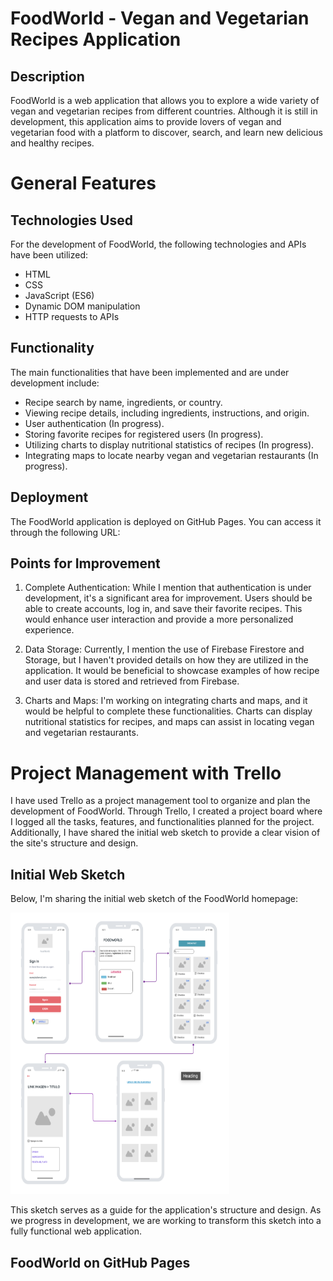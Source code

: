 # FoodWorld - Vegan and Vegetarian Recipes Application

## Description

FoodWorld is a web application that allows you to explore a wide variety of vegan and vegetarian recipes from different countries. Although it is still in development, this application aims to provide lovers of vegan and vegetarian food with a platform to discover, search, and learn new delicious and healthy recipes.

# General Features

## Technologies Used

For the development of FoodWorld, the following technologies and APIs have been utilized:

- HTML
- CSS
- JavaScript (ES6)
- Dynamic DOM manipulation
- HTTP requests to APIs

## Functionality

The main functionalities that have been implemented and are under development include:

- Recipe search by name, ingredients, or country.
- Viewing recipe details, including ingredients, instructions, and origin.
- User authentication (In progress).
- Storing favorite recipes for registered users (In progress).
- Utilizing charts to display nutritional statistics of recipes (In progress).
- Integrating maps to locate nearby vegan and vegetarian restaurants (In progress).

## Deployment

The FoodWorld application is deployed on GitHub Pages. You can access it through the following URL:

## Points for Improvement

1. Complete Authentication: While I mention that authentication is under development, it's a significant area for improvement. Users should be able to create accounts, log in, and save their favorite recipes. This would enhance user interaction and provide a more personalized experience.

2. Data Storage: Currently, I mention the use of Firebase Firestore and Storage, but I haven't provided details on how they are utilized in the application. It would be beneficial to showcase examples of how recipe and user data is stored and retrieved from Firebase.

3. Charts and Maps: I'm working on integrating charts and maps, and it would be helpful to complete these functionalities. Charts can display nutritional statistics for recipes, and maps can assist in locating vegan and vegetarian restaurants.

# Project Management with Trello

I have used Trello as a project management tool to organize and plan the development of FoodWorld. Through Trello, I created a project board where I logged all the tasks, features, and functionalities planned for the project. Additionally, I have shared the initial web sketch to provide a clear vision of the site's structure and design.

## Initial Web Sketch

Below, I'm sharing the initial web sketch of the FoodWorld homepage:

<img src="./images/trello.png" width="350" height="450"/>


This sketch serves as a guide for the application's structure and design. As we progress in development, we are working to transform this sketch into a fully functional web application.

## FoodWorld on GitHub Pages
